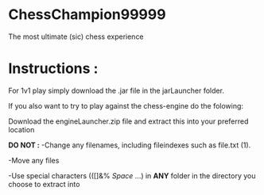 # ChessChampion99999
The most ultimate (sic) chess experience


# Instructions : 
For 1v1 play simply download the .jar file in the jarLauncher folder.

If you also want to try to play against the chess-engine do the folowing:

Download the engineLauncher.zip file and extract this into your preferred location

**DO NOT :**
  -Change any filenames, including fileindexes such as file.txt (1).
  
  -Move any files
  
  -Use special characters (([]&% *Space* ...) in **ANY** folder in the directory you choose 
   to extract into
  
